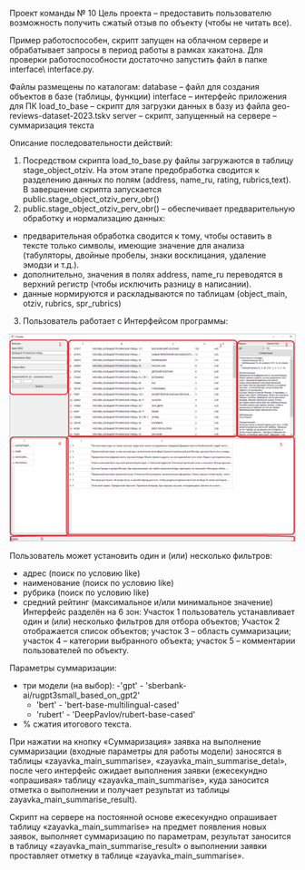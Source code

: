 Проект команды № 10
Цель проекта – предоставить пользователю возможность получить сжатый отзыв по объекту (чтобы не читать все).

Пример работоспособен, скрипт запущен на облачном сервере и обрабатывает запросы в период работы в рамках хакатона. Для  проверки работоспособности достаточно запустить файл в папке interface\ interface.py.

Файлы размещены по каталогам:
database – файл для создания объектов в базе (таблицы, функции)
interface – интерфейс приложения для ПК
load_to_base – скрипт для загрузки данных в базу из файла geo-reviews-dataset-2023.tskv
server – скрипт, запущенный на сервере – суммаризация текста

Описание последовательности действий:
1. Посредством скрипта load_to_base.py файлы загружаются в таблицу stage_object_otziv. На этом этапе предобработка сводится к разделению данных по полям (address, name_ru, rating, rubrics,text). В завершение скрипта запускается public.stage_object_otziv_perv_obr()
2. public.stage_object_otziv_perv_obr() – обеспечивает предварительную обработку и нормализацию данных:
- предварительная обработка сводится к тому, чтобы оставить в тексте только символы, имеющие значение для анализа (табуляторы, двойные пробелы, знаки восклицания, удаление эмодзи и т.д.).
- дополнительно, значения в полях address, name_ru переводятся в верхний регистр (чтобы исключить разницу в написании).
- данные нормируются и раскладываются по таблицам (object_main, otziv, rubrics, spr_rubrics)
3. Пользователь работает с Интерфейсом программы:
 
![Скрин](interface.png)

Пользователь может установить один и (или) несколько фильтров:
- адрес (поиск по условию like)
- наименование (поиск по условию like)
- рубрика (поиск по условию like)
- средний рейтинг  (максимальное и/или минимальное значение)
Интерфейс разделён на 6 зон:
Участок 1 пользователь устанавливает один и (или) несколько  фильтров для отбора объектов;
Участок 2 отображается список объектов;
участок 3 – область суммаризации;
участок 4 – категории выбранного объекта;
участок 5 – комментарии пользователей по объекту.

Параметры суммаризации:
- три модели (на выбор):
   -'gpt' - 'sberbank-ai/rugpt3small_based_on_gpt2'
   - 'bert' - 'bert-base-multilingual-cased'
   - 'rubert' - 'DeepPavlov/rubert-base-cased'
- % сжатия итогового текста.

При нажатии на кнопку «Суммаризация» заявка на выполнение суммаризации (входные параметры для работы модели) заносятся в таблицы «zayavka_main_summarise», «zayavka_main_summarise_detal», после чего интерфейс ожидает выполнения заявки (ежесекундно «опрашивая» таблицу «zayavka_main_summarise», куда заносится отметка о выполнении и получает результат из таблицы zayavka_main_summarise_result).

Скрипт на сервере на постоянной основе ежесекундно опрашивает таблицу «zayavka_main_summarise» на предмет появления новых заявок, выполняет суммаризацию по параметрам, результат заносится в таблицу «zayavka_main_summarise_result» о выполнении заявки проставляет отметку в таблице «zayavka_main_summarise».
